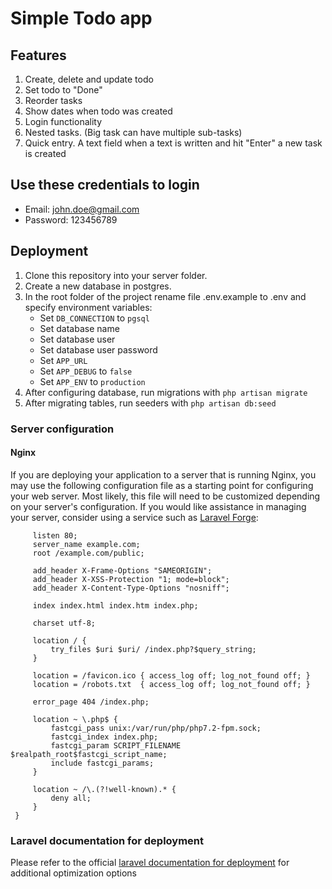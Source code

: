 # Simple Todo app
## Features

1. Create, delete and update todo
2. Set todo to "Done"
3. Reorder tasks
4. Show dates when todo was created
5. Login functionality
6. Nested tasks. (Big task can have multiple sub-tasks)
7. Quick entry. A text field when a text is written and hit "Enter" a new task is created

## Use these credentials to login
* Email: john.doe@gmail.com
* Password: 123456789

## Deployment
1. Clone this repository into your server folder.
2. Create a new database in postgres.
3. In the root folder of the project rename file .env.example to .env
and specify environment variables:
    * Set `DB_CONNECTION` to `pgsql`
    * Set database name
    * Set database user
    * Set database user password
    * Set `APP_URL`
    * Set `APP_DEBUG` to `false`
    * Set `APP_ENV` to `production`
4. After configuring database, run migrations with `php artisan migrate`
5. After migrating tables, run seeders with `php artisan db:seed`
### Server configuration
#### Nginx
If you are deploying your application to a server that is running Nginx, you may use the following configuration file as a starting point for configuring your web server. Most likely, this file will need to be customized depending on your server's configuration. If you would like assistance in managing your server, consider using a service such as [Laravel Forge](https://forge.laravel.com):

```server {
     listen 80;
     server_name example.com;
     root /example.com/public;
 
     add_header X-Frame-Options "SAMEORIGIN";
     add_header X-XSS-Protection "1; mode=block";
     add_header X-Content-Type-Options "nosniff";
 
     index index.html index.htm index.php;
 
     charset utf-8;
 
     location / {
         try_files $uri $uri/ /index.php?$query_string;
     }
 
     location = /favicon.ico { access_log off; log_not_found off; }
     location = /robots.txt  { access_log off; log_not_found off; }
 
     error_page 404 /index.php;
 
     location ~ \.php$ {
         fastcgi_pass unix:/var/run/php/php7.2-fpm.sock;
         fastcgi_index index.php;
         fastcgi_param SCRIPT_FILENAME $realpath_root$fastcgi_script_name;
         include fastcgi_params;
     }
 
     location ~ /\.(?!well-known).* {
         deny all;
     }
 }
```

### Laravel documentation for deployment
Please refer to the official [laravel documentation for deployment](https://laravel.com/docs/5.7/deployment) for additional optimization options

